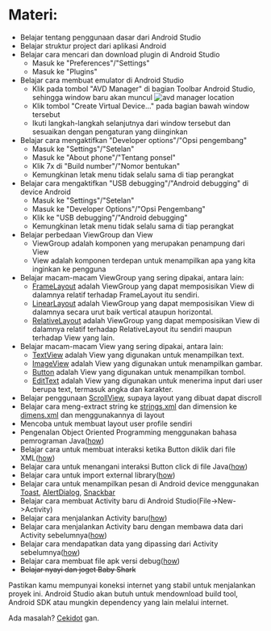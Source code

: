 # Materi:
* Belajar tentang penggunaan dasar dari Android Studio
* Belajar struktur project dari aplikasi Android
* Belajar cara mencari dan download plugin di Android Studio
  * Masuk ke "Preferences"/"Settings"
  * Masuk ke "Plugins"
* Belajar cara membuat emulator di Android Studio
  * Klik pada tombol "AVD Manager" di bagian Toolbar Android Studio, sehingga window baru akan muncul
  ![avd manager location](https://user-images.githubusercontent.com/9481791/35210217-eeb23d8c-ff83-11e7-8016-0a750be958aa.png)
  * Klik tombol "Create Virtual Device..." pada bagian bawah window tersebut
  * Ikuti langkah-langkah selanjutnya dari window tersebut dan sesuaikan dengan pengaturan yang diinginkan
* Belajar cara mengaktifkan "Developer options"/"Opsi pengembang"
  * Masuk ke "Settings"/"Setelan"
  * Masuk ke "About phone"/"Tentang ponsel"
  * Klik 7x di "Build number"/"Nomor bentukan"
  * Kemungkinan letak menu tidak selalu sama di tiap perangkat
* Belajar cara mengaktifkan "USB debugging"/"Android debugging" di device Android
  * Masuk ke "Settings"/"Setelan"
  * Masuk ke "Developer Options"/"Opsi Pengembang"
  * Klik ke "USB debugging"/"Android debugging"
  * Kemungkinan letak menu tidak selalu sama di tiap perangkat
* Belajar perbedaan ViewGroup dan View
  * ViewGroup adalah komponen yang merupakan penampung dari View
  * View adalah komponen terdepan untuk menampilkan apa yang kita inginkan ke pengguna
* Belajar macam-macam ViewGroup yang sering dipakai, antara lain:
  * [FrameLayout](https://github.com/hendrawd/MateriIndonesiaAndroidKejar-Beginner/blob/master/app/src/main/res/layout/activity_frame_layout.xml) adalah ViewGroup yang dapat memposisikan View di dalamnya relatif terhadap FrameLayout itu sendiri.
  * [LinearLayout](https://github.com/hendrawd/MateriIndonesiaAndroidKejar-Beginner/blob/master/app/src/main/res/layout/activity_vertical_linear_layout.xml) adalah ViewGroup yang dapat memposisikan View di dalamnya secara urut baik vertical ataupun horizontal.
  * [RelativeLayout](https://github.com/hendrawd/MateriIndonesiaAndroidKejar-Beginner/blob/master/app/src/main/res/layout/activity_relative_layout.xml) adalah ViewGroup yang dapat memposisikan View di dalamnya relatif terhadap RelativeLayout itu sendiri maupun terhadap View yang lain.
* Belajar macam-macam View yang sering dipakai, antara lain:
  * [TextView](https://github.com/hendrawd/MateriIndonesiaAndroidKejar-Beginner/blob/master/app/src/main/res/layout/activity_main.xml#L21) adalah View yang digunakan untuk menampilkan text.
  * [ImageView](https://github.com/hendrawd/MateriIndonesiaAndroidKejar-Beginner/blob/master/app/src/main/res/layout/activity_image_view.xml) adalah View yang digunakan untuk menampilkan gambar.
  * [Button](https://github.com/hendrawd/MateriIndonesiaAndroidKejar-Beginner/blob/master/app/src/main/res/layout/activity_main.xml#L39) adalah View yang digunakan untuk menampilkan tombol.
  * [EditText](https://github.com/hendrawd/MateriIndonesiaAndroidKejar-Beginner/blob/master/app/src/main/res/layout/activity_main.xml#L95) adalah View yang digunakan untuk menerima input dari user berupa text, termasuk angka dan karakter.
* Belajar penggunaan [ScrollView](https://github.com/hendrawd/MateriIndonesiaAndroidKejar-Beginner/blob/master/app/src/main/res/layout/activity_main.xml#L2), supaya layout yang dibuat dapat discroll
* Belajar cara meng-extract string ke [strings.xml](https://github.com/hendrawd/MateriIndonesiaAndroidKejar-Beginner/blob/master/app/src/main/res/values/strings.xml) dan dimension ke [dimens.xml](https://github.com/hendrawd/MateriIndonesiaAndroidKejar-Beginner/blob/master/app/src/main/res/values/dimens.xml) dan menggunakannya di layout
* Mencoba untuk membuat layout user profile sendiri
* Pengenalan Object Oriented Programming menggunakan bahasa pemrograman Java([how](https://github.com/hendrawd/MateriIndonesiaAndroidKejar-Beginner/tree/master/app/src/main/java/company/helloworld/oop))
* Belajar cara untuk membuat interaksi ketika Button diklik dari file XML([how](https://github.com/hendrawd/MateriIndonesiaAndroidKejar-Beginner/blob/master/app/src/main/res/layout/activity_main.xml#L42))
* Belajar cara untuk menangani interaksi Button click di file Java([how](https://github.com/hendrawd/MateriIndonesiaAndroidKejar-Beginner/blob/master/app/src/main/java/company/helloworld/MainActivity.java#L25))
* Belajar cara untuk import external library([how](https://github.com/hendrawd/MateriIndonesiaAndroidKejar-Beginner/blob/master/app/build.gradle#L28))
* Belajar cara untuk menampilkan pesan di Android device menggunakan [Toast](https://github.com/hendrawd/MateriIndonesiaAndroidKejar-Beginner/blob/master/app/src/main/java/company/helloworld/MainActivity.java#L32), [AlertDialog](https://github.com/hendrawd/MateriIndonesiaAndroidKejar-Beginner/blob/master/app/src/main/java/company/helloworld/MainActivity.java#L43), [Snackbar](https://github.com/hendrawd/MateriIndonesiaAndroidKejar-Beginner/blob/master/app/src/main/java/company/helloworld/MainActivity.java#L37)
* Belajar cara membuat Activity baru di Android Studio(File->New->Activity)
* Belajar cara menjalankan Activity baru([how](https://github.com/hendrawd/MateriIndonesiaAndroidKejar-Beginner/blob/master/app/src/main/java/company/helloworld/MainActivity.java#L48))
* Belajar cara menjalankan Activity baru dengan membawa data dari Activity sebelumnya([how](https://github.com/hendrawd/MateriIndonesiaAndroidKejar-Beginner/blob/master/app/src/main/java/company/helloworld/MainActivity.java#L55))
* Belajar cara mendapatkan data yang dipassing dari Activity sebelumnya([how](https://github.com/hendrawd/MateriIndonesiaAndroidKejar-Beginner/blob/master/app/src/main/java/company/helloworld/DetailActivity.java#L21))
* Belajar cara membuat file apk versi debug([how](https://github.com/hendrawd/MateriIndonesiaAndroidKejar-Beginner/blob/master/learn/HowToBuildDebugAPK.md))
* ~~Belajar nyayi dan joget Baby Shark~~

Pastikan kamu mempunyai koneksi internet yang stabil untuk menjalankan proyek ini. Android Studio akan butuh untuk mendownload build tool, Android SDK atau mungkin dependency yang lain melalui internet.

Ada masalah? [Cekidot](https://github.com/hendrawd/MateriIndonesiaAndroidKejar-Beginner/blob/master/learn/Problem.md) gan.